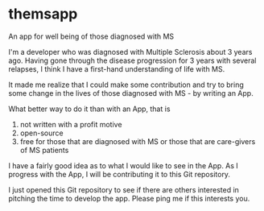 # themsapp
An app for well being of those diagnosed with MS 

I'm a developer who was diagnosed with Multiple Sclerosis about 3 years ago. Having gone through the disease progression for 3 years with several relapses, I think I have a first-hand understanding of life with MS. 

It made me realize that I could make some contribution and try to bring some change in the lives of those diagnosed with MS - by writing an App. 

What better way to do it than with an App, that is 

1) not written with a profit motive
2) open-source
3) free for those that are diagnosed with MS or those that are care-givers of MS patients 

I have a fairly good idea as to what I would like to see in the App. As I progress with the App, I will be contributing it to this Git repository.

I just opened this Git repository to see if there are others interested in pitching the time to develop the app. Please ping me if this interests you.



